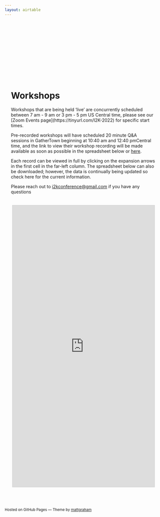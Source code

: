 ```yaml
---
layout: airtable
---
```


<div style="max-width:800px;margin:175px auto 0px auto;padding:20px;" markdown="1">
<h1>Workshops</h1>
Workshops that are being held ‘live’ are concurrently scheduled between 7 am - 9 am or 3 pm - 5 pm US Central time, please see our [Zoom Events page](https://tinyurl.com/I2K-2022) for specific start times.

Pre-recorded workshops will have scheduled 20 minute Q&A sessions in GatherTown beginning at 10:40 am and 12:40 pmCentral time, and the link to view their workshop recording will be made available as soon as possible in the spreadsheet below or [here](https://airtable.com/shr44V7fmPH4isCwC).

Each record can be viewed in full by clicking on the expansion arrows in the first cell in the far-left column.  The spreadsheet below can also be downloaded; however, the data is continually being updated so check here for the current information.

Please reach out to [i2kconference@gmail.com](mailto:i2kconference@gmail.com) if you have any questions
</div>

<iframe class="airtable-embed" src="https://airtable.com/embed/shr44V7fmPH4isCwC?backgroundColor=greenLight&viewControls=on" frameborder="0" onmousewheel="" width="90%" height="900" style="background: transparent; border: 1px solid #ccc; margin: 0 auto; display:block;"></iframe>

<br>
<br>
<br>
<p><small>Hosted on GitHub Pages &mdash; Theme by <a href="https://twitter.com/mattgraham">mattgraham</a></small></p>
